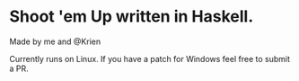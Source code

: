 # Shoot 'em Up written in Haskell.

Made by me and @Krien

Currently runs on Linux. If you have a patch for Windows feel free to submit a PR.
